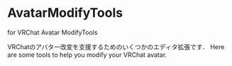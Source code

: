 # AvatarModifyTools
for VRChat Avatar ModifyTools

VRChatのアバター改変を支援するためのいくつかのエディタ拡張です．
Here are some tools to help you modify your VRChat avatar.
